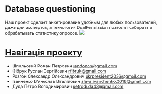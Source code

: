 <h1>Database questioning</h1>
Наш проект сделает анкетирование удобным для любых пользователей, даже для экспертов, а техногогия DualPermission позволит собирать и обрабатывать статистику опросов.
<img src="main.png">

# [Навігація проекту](https://github.com/teramont/databaseQuestioning/blob/master/Information/navigation.md)

- Шпильовий Роман Петрович           rendonon@gmail.com
- Фібрук Руслан Сергійович           rfibruk@gmail.com
- Розгон Олександр Олександрович     ukrpresident2036@gmail.com
- Іванченко В'ячеслав Віталійович    slava.ivanchenko.2018@gmail.com
- Дуда Петро Володимирович           petroduda43@gmail.com
